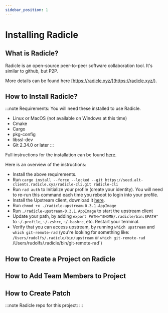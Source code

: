 ```yaml
---
sidebar_position: 1
---
```


# Installing Radicle

## What is Radicle?
Radicle is an open-source peer-to-peer software collaboration tool. It's similar to github, but P2P.

More details can be found here [https://radicle.xyz/](https://radicle.xyz/).

## How to Install Radicle?

:::note
Requirements: 
You will need these installed to use Radicle.
* Linux or MacOS (not available on Windows at this time)
* Cmake
* Cargo
* pkg-config
* libssl-dev
* Git 2.34.0 or later
:::

Full instructions for the installation can be found [here](https://docs.radicle.xyz/getting-started). 

Here is an overview of the instructions:

* Install the above requirements.
* Run `cargo install --force --locked --git https://seed.alt-clients.radicle.xyz/radicle-cli.git radicle-cli`
* Run `rad auth` to Initialize your profile (create your identity). You will need to re-run this command each time you reboot to login into your profile.
* Install the Upstream client, download it [here](https://radicle.xyz/tryit).
* Run `chmod +x ./radicle-upstream-0.3.1.AppImage`
* Run `./radicle-upstream-0.3.1.AppImage` to start the upstream client
* Update your path, by adding `export PATH="$HOME/.radicle/bin:$PATH"` to `~/.profile`, `~/.zshrc`, `~/.bashrc`, etc. Restart your terminal.
* Verify that you can access upstream, by running `which upstream` and `which git-remote-rad` (you're looking for something like:
`/Users/rudolfs/.radicle/bin/upstream` or `which git-remote-rad
`/Users/rudolfs/.radicle/bin/git-remote-rad`)

 
## How to Create a Project on Radicle


## How to Add Team Members to Project

## How to Create Patch


:::note
Radicle repo for this project:
:::
 